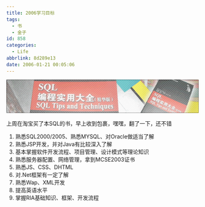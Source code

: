 ```yaml
---
title: 2006学习目标
tags:
  - 书
  - 金子
id: 858
categories:
  - Life
abbrlink: 8d289e13
date: 2006-01-21 00:05:06
---
```


![](/images/2006/01/21_2006-2-211869918_12707.gif)

上周在淘宝买了本SQL的书，早上收到包裹，嘿嘿，翻了一下，还不错

1. 熟悉SQL2000/2005、熟悉MYSQL、对Oracle做适当了解
2. 熟悉JSP开发，并对Java有比较深入了解
3. 基本掌握软件开发流程、项目管理、设计模式等理论知识
4. 熟悉服务器配置、网络管理，拿到MCSE2003证书
5. 熟悉JS、CSS、DHTML
6. 对.Net框架有一定了解
7. 熟悉Wap、XML开发
8. 提高英语水平
9. 掌握RIA基础知识、框架、开发流程